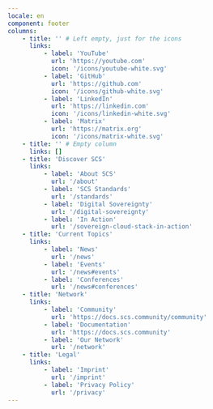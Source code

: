```yaml
---
locale: en
component: footer
columns:
    - title: '' # Left empty, just for the icons
      links:
          - label: 'YouTube'
            url: 'https://youtube.com'
            icon: '/icons/youtube-white.svg'
          - label: 'GitHub'
            url: 'https://github.com'
            icon: '/icons/github-white.svg'
          - label: 'LinkedIn'
            url: 'https://linkedin.com'
            icon: '/icons/linkedin-white.svg'
          - label: 'Matrix'
            url: 'https://matrix.org'
            icon: '/icons/matrix-white.svg'
    - title: '' # Empty column
      links: []
    - title: 'Discover SCS'
      links:
          - label: 'About SCS'
            url: '/about'
          - label: 'SCS Standards'
            url: '/standards'
          - label: 'Digital Sovereignty'
            url: '/digital-sovereignty'
          - label: 'In Action'
            url: '/sovereign-cloud-stack-in-action'
    - title: 'Current Topics'
      links:
          - label: 'News'
            url: '/news'
          - label: 'Events'
            url: '/news#events'
          - label: 'Conferences'
            url: '/news#conferences'
    - title: 'Network'
      links:
          - label: 'Community'
            url: 'https://docs.scs.community/community'
          - label: 'Documentation'
            url: 'https://docs.scs.community'
          - label: 'Our Network'
            url: '/network'
    - title: 'Legal'
      links:
          - label: 'Imprint'
            url: '/imprint'
          - label: 'Privacy Policy'
            url: '/privacy'
---
```

